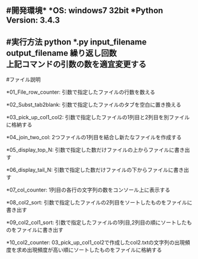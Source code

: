 #開発環境*
*OS: windows7 32bit
*Python Version: 3.4.3
---
#実行方法
python *.py input_filename output_filename 繰り返し回数  
上記コマンドの引数の数を適宜変更する
---
#ファイル説明

*01_File_row_counter:  引数で指定したファイルの行数を数える

*02_Subst_tab2blank:  引数で指定したファイルのタブを空白に置き換える
  
*03_pick_up_col1_col2:  引数で指定したファイルの1列目と2列目を別ファイルに格納する
  
*04_join_two_col:  2つファイルの1列目を結合し新たなファイルを作成する
  
*05_display_top_N:  引数で指定した数だけファイルの上からファイルに書き出す
  
*06_display_tail_N:  引数で指定した数だけファイルの下からファイルに書き出す
  
*07_col_counter:  1列目の各行の文字列の数をコンソール上に表示する
  
*08_col2_sort:  引数で指定したファイルの2列目をソートしたものをファイルに書き出す
  
*09_col2_col1_sort:  引数で指定したファイルの1列目,2列目の順にソートしたものをファイルに書き出す
  
*10_col2_counter:  03_pick_up_col1_col2で作成したcol2.txtの文字列の出現頻度を求め出現頻度が高い順にソートしたものをファイルに格納する
